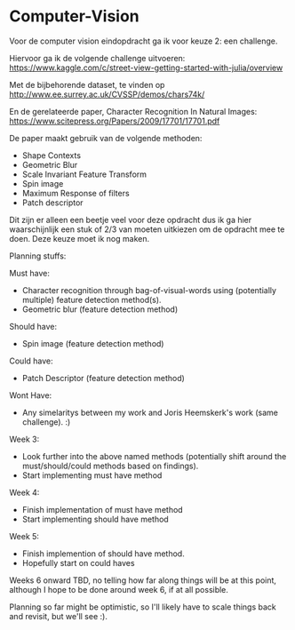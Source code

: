 # Computer-Vision

Voor de computer vision eindopdracht ga ik voor keuze 2: een challenge.

Hiervoor ga ik de volgende challenge uitvoeren: https://www.kaggle.com/c/street-view-getting-started-with-julia/overview

Met de bijbehorende dataset, te vinden op http://www.ee.surrey.ac.uk/CVSSP/demos/chars74k/

En de gerelateerde paper, Character Recognition In Natural Images: https://www.scitepress.org/Papers/2009/17701/17701.pdf

De paper maakt gebruik van de volgende methoden:
- Shape Contexts
- Geometric Blur
- Scale Invariant Feature Transform
- Spin image
- Maximum Response of filters
- Patch descriptor

Dit zijn er alleen een beetje veel voor deze opdracht dus ik ga hier waarschijnlijk een stuk of 2/3 van moeten uitkiezen om de opdracht mee te doen. Deze keuze moet ik nog maken.


Planning stuffs:

Must have:
- Character recognition through bag-of-visual-words using (potentially multiple) feature detection method(s).
- Geometric blur (feature detection method)

Should have:
- Spin image (feature detection method)

Could have:
- Patch Descriptor (feature detection method)

Wont Have:
- Any simelaritys between my work and Joris Heemskerk's work (same challenge). :)

Week 3:
- Look further into the above named methods (potentially shift around the must/should/could methods based on findings).
- Start implementing must have method

Week 4:
- Finish implementation of must have method
- Start implementing should have method

Week 5:
- Finish implemention of should have method.
- Hopefully start on could haves

Weeks 6 onward TBD, no telling how far along things will be at this point, although I hope to be done around week 6, if at all possible.

Planning so far might be optimistic, so I'll likely have to scale things back and revisit, but we'll see :).
